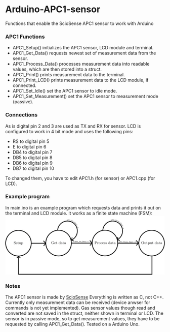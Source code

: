 <h1>Arduino-APC1-sensor</h1>
<p>Functions that enable the ScioSense APC1 sensor to work with Arduino</p>

<h3>APC1 Functions</h3>
<p>
  <ul>
    <li>
      APC1_Setup() initializes the APC1 sensor, LCD module and terminal.
    </li>
    <li>
      APC1_Get_Data() requests newest set of measurement data from the sensor.
    </li>
    <li>
      APC1_Process_Data() processes measurement data into readable values, which are then stored into a struct.
    </li>
    <li>
      APC1_Print() prints measurement data to the terminal.
    </li>
    <li>
      APC1_Print_LCD() prints measurement data to the LCD module, if connected.
    </li>
    <li>
      APC1_Set_Idle() set the APC1 sensor to idle mode.
    </li>
    <li>
      APC1_Set_Measurement() set the APC1 sensor to measurement mode (passive).
    </li>
  </ul>
</p>

<h3>
  Connections
</h3>
<p>
  As is digital pin 2 and 3 are used as TX and RX for sensor. LCD is configured to work in 4 bit mode and uses the following pins:
  <ul>
    <li>
      RS to digital pin 5
    </li>
    <li>
      E to digital pin 6
    </li>
    <li>
      DB4 to digital pin 7
    </li>
    <li>
      DB5 to digital pin 8
    </li>
    <li>
      DB6 to digital pin 9
    </li>
    <li>
      DB7 to digital pin 10
    </li>
  </ul>
  To changed them, you have to edit APC1.h (for sensor) or APC1.cpp (for LCD).
</p>

<h3>
  Example program
</h3>
<p>
  In main.ino is an example program which requests data and prints it out on the terminal and LCD module.
  It works as a finite state machine (FSM):
  <img src="FSM_APC.png">
</p>

<h3>
  Notes
</h3>
<p>
  The APC1 sensor is made by <a href="https://www.sciosense.com/">ScioSense</a>
  Everything is written as C, not C++. Currently only measurement data can be received (device anwser for commands is not yet
  implemented). Gas sensor values though read and converted are not saved in the struct, neither shown in terminal or LCD.
  The sensor is in passive mode, so to get measurement values, they have to be requested by calling APC1_Get_Data().
  Tested on a Arduino Uno.
</p>
